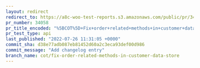 ```yaml
---
layout: redirect
redirect_to: https://a8c-woo-test-reports.s3.amazonaws.com/public/pr/34058/api/index.html
pr_number: 34058
pr_title_encoded: "%5BCOT%5D+Fix+order+related+methods+in+customer+data+store"
pr_test_type: api
last_published: "2022-07-26 11:31:05 +0000"
commit_sha: d38e77adb087eb81452d60a2c3eca93def00d986
commit_message: "Add changelog entry"
branch_name: cot/fix-order-related-methods-in-customer-data-store
---
```

